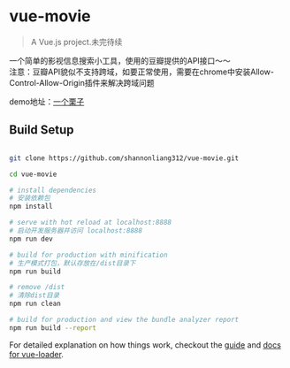 # vue-movie

> A Vue.js project.未完待续

一个简单的影视信息搜索小工具，使用的豆瓣提供的API接口～～  
注意：豆瓣API貌似不支持跨域，如要正常使用，需要在chrome中安装Allow-Control-Allow-Origin插件来解决跨域问题
  
demo地址：[一个栗子](http://shannonliang.me/vue-movie)

## Build Setup

``` bash

git clone https://github.com/shannonliang312/vue-movie.git

cd vue-movie

# install dependencies
# 安装依赖包
npm install

# serve with hot reload at localhost:8888
# 启动开发服务器并访问 localhost:8888
npm run dev

# build for production with minification
# 生产模式打包，默认存放在/dist目录下
npm run build

# remove /dist
# 清除dist目录
npm run clean

# build for production and view the bundle analyzer report
npm run build --report
```

For detailed explanation on how things work, checkout the [guide](http://vuejs-templates.github.io/webpack/) and [docs for vue-loader](http://vuejs.github.io/vue-loader).

